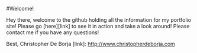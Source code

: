 #Welcome!

Hey there, welcome to the github holding all the information for my portfolio site! Please go [here][link] to see it in action and take a look around! Please contact me if you have any questions!

Best,
Christopher De Borja
[link]: http://www.christopherdeborja.com
